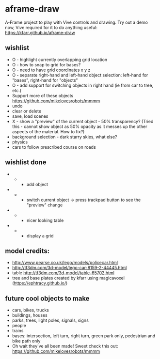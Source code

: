 # aframe-draw
A-Frame project to play with Vive controls and drawing. Try out a demo now, Vive required for it to do anything useful:
https://kfarr.github.io/aframe-draw

## wishlist
* O - highlight currently overlapping grid location
* O - how to snap to grid for bases?
* O - need to have grid coordinates x y z
* O - separate right-hand and left-hand object selection: left-hand for "bases", right-hand for "objects"
* O - add support for switching objects in right hand (ie from car to tree, etc.)
* Support more of these objects https://github.com/mikelovesrobots/mmmm
* undo
* clear or delete
* save, load scenes
* X - show a "preview" of the current object - 50% transparency? (Tried this - cannot show object as 50% opacity as it messes up the other aspects of the material. How to fix?)
* background selection - dark starry skies, what else?
* physics
* cars to follow prescribed course on roads

## wishlist done
* * - add object
* * - switch current object -> press trackpad button to see the "preview" change
* * - nicer looking table
* * - display a grid

## model credits:
* http://www.pearse.co.uk/lego/models/policecar.html
* http://tf3dm.com/3d-model/lego-car-8159-2-44445.html
* table http://tf3dm.com/3d-model/table-65702.html
* tree and base plates created by kfarr using magicavoxel (https://ephtracy.github.io/)

## future cool objects to make
* cars, bikes, trucks
* buildings, houses
* parks, trees, light poles, signals, signs
* people
* trains
* bases: intersection, left turn, right turn, green park only, pedestrian and bike path only
* Oh wait they've all been made! Sweet check this out: https://github.com/mikelovesrobots/mmmm
